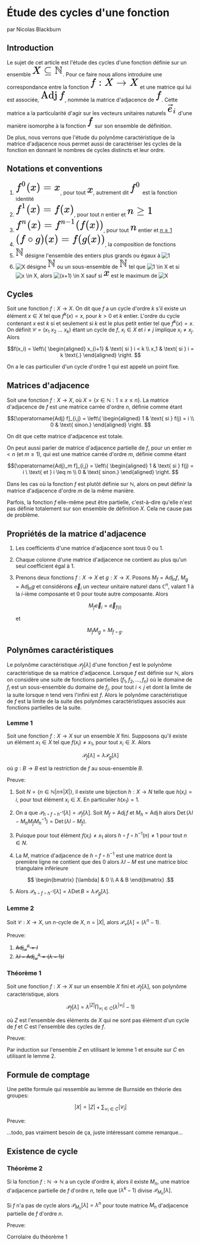 # Étude des cycles d'une fonction

par Nicolas Blackburn

## Introduction

Le sujet de cet article est l'étude des cycles d'une fonction définie sur un ensemble ![$X \subseteq \mathbb{N}$](images/WCBcc3Vic2V0ZXEgXG1hdGhiYntOfQ__.svg). Pour ce faire nous allons introduire une correspondance entre la fonction ![$f:X \to X$](images/ZjpYIFx0byBY.svg) et une matrice qui lui est associée, ![$\operatorname{Adj} f$](images/XG9wZXJhdG9ybmFtZXtBZGp9IGY_.svg), nommée la matrice d'adjacence de ![$f$](images/Zg__.svg). Cette matrice a la particularité d'agir sur les vecteurs unitaires naturels ![$\vec e_i$](images/XHZlYyBlX2k_.svg) d'une manière isomorphe à la fonction ![$f$](images/Zg__.svg) sur son ensemble de définition. 

De plus, nous verrons que l'étude du polynôme caractéristique de la matrice d'adjacence nous permet aussi de caractériser les cycles de la fonction en donnant le nombres de cycles distincts et leur ordre.

## Notations et conventions

1. ![$f^0(x) = x$](images/Zl4wKHgpID0geA__.svg), pour tout ![$x$](images/eA__.svg), autrement dit ![$f^0$](images/Zl4w.svg) est la fonction identité
2. ![$f^1(x) = f(x)$](images/Zl4xKHgpID0gZih4KQ__.svg), pour tout $n$ entier et ![$n \geq 1$](images/biBcZ2VxIDE_.svg)
3. ![$f^n(x) = f^{n-1}(f(x))$](images/Zl5uKHgpID0gZl57bi0xfShmKHgpKQ__.svg), pour tout ![$n$](images/bg__.svg) entier et [$n \geq 1$](images/biBcZ2VxIDE_.svg)
4. ![$(f \circ g) (x) = f(g(x))$](images/KGYgXGNpcmMgZykgKHgpID0gZihnKHgpKQ__.svg), la composition de fonctions
5. ![$\mathbb{N}$](images/XG1hdGhiYntOfQ__.svg) désigne l'ensemble des entiers plus grands ou égaux à ![$1$](images/MQ__.svg)
6. ![$X$](images/WA__.svg) désigne ![$\mathbb{N}$](images/XG1hdGhiYntOfQ__.svg) ou un sous-ensemble de ![$\mathbb{N}$](images/XG1hdGhiYntOfQ__.svg) tel que ![$1 \in X$](images/MSBcaW4gWA__.svg) et si ![$x \in X$](images/eCBcaW4gWA__.svg), alors ![$(x+1) \in X$](images/KHgrMSkgXGluIFg_.svg) sauf si ![$x$](images/eA__.svg) est le maximum de ![$X$](images/WA__.svg)

## Cycles

Soit une fonction $f:X \to X$. On dit que $f$ a un cycle d'ordre $k$ s'il existe un élément $x \in X$ tel que $f^k(x) = x$, pour $k > 0$ et $k$ entier. L'ordre du cycle contenant $x$ est $k$ si et seulement si $k$ est le plus petit entier tel que $f^k(x) = x$. On définit $\mathcal{C} = (x_1 \  x_2 \ \ldots \  x_k)$ étant un cycle de $f$, $x_i \in X$ et $i \neq j$ implique $x_i \neq x_j$. Alors 

$$f(x_i) = \left\{ \begin{aligned}
    x_{i+1} & \text{ si } i < k \\
    x_1 & \text{ si } i = k \text{.}
\end{aligned} \right. $$

On a le cas particulier d'un cycle d'ordre $1$ qui est appelé un point fixe.

## Matrices d'adjacence

Soit une fonction $f:X \to X$, où $X = \{x \in \mathbb{N}: 1 \leq x \leq n\}$. La matrice d'adjacence de $f$ est une matrice carrée d'ordre $n$, définie comme étant

$$[\operatorname{Adj} f]_{i,j} = \left\{ \begin{aligned}
    1 & \text{ si } f(j) = i \\
    0 & \text{ sinon.}
\end{aligned} \right. $$

On dit que cette matrice d'adjacence est totale.

On peut aussi parler de matrice d'adjacence partielle de $f$, pour un entier $m < n$ (et $m \geq 1$), qui est une matrice carrée d'ordre $m$, définie comme étant

$$[\operatorname{Adj}_m f]_{i,j} = \left\{ \begin{aligned}
    1 & \text{ si } f(j) = i \ \text{ et } i \leq m \\
    0 & \text{ sinon.}
\end{aligned} \right. $$

Dans les cas où la fonction $f$ est plutôt définie sur $\mathbb{N}$, alors on peut définir la matrice d'adjacence d'ordre $m$ de la même manière.

Parfois, la fonction $f$ elle-même peut être partielle, c'est-à-dire qu'elle n'est pas définie totalement sur son ensemble de définition $X$. Cela ne cause pas de problème.
    
## Propriétés de la matrice d'adjacence

1. Les coefficients d'une matrice d'adjacence sont tous $0$ ou $1$.

2. Chaque colonne d'une matrice d'adjacence ne contient au plus qu'un seul coefficient égal à $1$.

3. Prenons deux fonctions $f:X \to X$ et $g:X \to X$. Posons $M_f = \operatorname{Adj}_n f$, $M_g = \operatorname{Adj}_n g$ et considérons $\vec e_i$ un vecteur unitaire naturel dans $\mathbb{C}^n$, valant $1$ à la $i$-ième composante et $0$ pour toute autre composante. Alors

    $$M_f \vec e_i = \vec e_{f(i)}$$

    et 

    $$M_f M_g = M_{f \circ g}.$$

## Polynômes caractéristiques

Le polynôme caractéristique $\mathcal{P}_f[\lambda]$ d'une fonction $f$ est le polynôme caractéristique de sa matrice d'adjacence. Lorsque $f$ est définie sur $\mathbb{N}$, alors on considère une suite de fonctions partielles $(f_1, f_2, \dots, f_n)$ où le domaine de $f_i$ est un sous-ensemble du domaine de $f_j$, pour tout $i < j$ et dont la limite de la suite lorsque $n$ tend vers l'infini est $f$. Alors le polynôme caractéristique de $f$ est la limite de la suite des polynômes caractéristiques associés aux fonctions partielles de la suite. 

### Lemme 1

Soit une fonction $f:X \to X$ sur un ensemble $X$ fini. Supposons qu'il existe un élément $x_1 \in X$ tel que $f(x_i) \not = x_1$, pour tout $x_i \in X$. Alors 

$$\mathcal{P}_f[\lambda] = \lambda \mathcal{P}_g[\lambda]$$

où $g:B \to B$ est la restriction de $f$ au sous-ensemble $B$.

Preuve:

1. Soit $N = \{n \in \mathbb{N} | n \leq |X|\}$, il existe une bijection $h:X \to N$ telle que $h(x_i) = i$, pour tout élément $x_i \in X$. En particulier $h(x_1) = 1$.

2. On a que $\mathcal{P}_{h \circ f \circ h^{-1}}[\lambda] = \mathcal{P}_f[\lambda]$. Soit $M_f = \operatorname{Adj} f$ et $M_h = \operatorname{Adj} h$ alors $\operatorname{Det} (\lambda I - M_h M_f M_h^{-1}) = \operatorname{Det} (\lambda I - M_f)$.

3. Puisque pour tout élément $f(x_i) \not = x_1$ alors $h \circ f \circ h^{-1} (n) \not = 1$ pour tout $n \in N$. 

4. La $M$, matrice d'adjacence de $h \circ f \circ h^{-1}$ est une matrice dont la première ligne ne contient que des $0$ alors $\lambda I - M$ est une matrice bloc triangulaire inférieure

$$
\begin{bmatrix}
    [\lambda] & 0 \\
    A & B 
\end{bmatrix}
.$$

5. Alors $\mathcal{P}_{h \circ f \circ h^{-1}}[\lambda] = \lambda \operatorname{Det} B = \lambda \mathcal{P}_g[\lambda]$.

### Lemme 2

Soit $\mathcal C:X \to X$, un $n$-cycle de $X$, $n = |X|$, alors $\mathcal{P}_{\mathcal C}[\lambda] = (\lambda^n - 1)$.

Preuve:

1. ~~$\operatorname{Adj}_{\mathcal C}^n = I$~~
2. ~~$\lambda I - \operatorname{Adj}_{\mathcal C}^n = (\lambda - 1) I$~~

### Théorème 1

Soit une fonction $f:X \to X$ sur un ensemble $X$ fini et $\mathcal{P}_f[\lambda]$, son polynôme caractéristique, alors 

$$\mathcal{P}_f[\lambda] = \lambda^{|Z|} \prod_{\mathcal{C}_i \in C} (\lambda^{|\mathcal{C}_i|} - 1)$$

où $Z$ est l'ensemble des éléments de $X$ qui ne sont pas élément d'un cycle de $f$ et $C$ est l'ensemble des cycles de $f$.

Preuve:

Par induction sur l'ensemble $Z$ en utilisant le lemme 1 et ensuite sur $C$ en utilisant le lemme 2.

## Formule de comptage

Une petite formule qui ressemble au lemme de Burnside en théorie des groupes:

$$|X| = |Z| + \sum_{\mathcal{C}_i \in C} |\mathcal{C}_i|$$

Preuve:

...todo, pas vraiment besoin de ça, juste intéressant comme remarque...

## Existence de cycle

### Théorème 2

Si la fonction $f:\mathbb{N} \to \mathbb{N}$ a un cycle d'ordre $k$, alors il existe $M_n$, une matrice d'adjacence partielle de $f$ d'ordre $n$, telle que $(\lambda^k - 1)$ divise $\mathcal{P}_{M_n}[\lambda]$. 

Si $f$ n'a pas de cycle alors $\mathcal{P}_{M_n}[\lambda] = \lambda^n$ pour toute matrice $M_n$ d'adjacence partielle de $f$ d'ordre $n$.

Preuve:

Corrolaire du théorème 1
